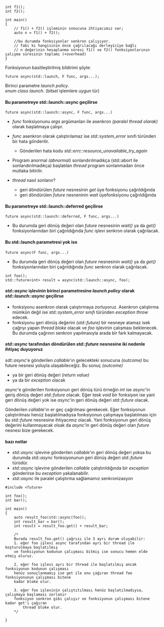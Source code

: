 ```
int f1();
int f2();

int main()
{
	// f1() + f2() işleminin sonucuna ihtiyacımız var;
	auto n = f1() + f2(); 
	
	//bu durumda fonksiyonlar senkron çalışıyor. 
	// Tabi ki hangisinin önce çağrılacağı derleyiciye bağlı
	// n değerinin hesaplanma süresi f1() ve f2() fonksiyonlarının çalışma süresinin toplamı (+overhead)
}
```

Fonksiyonun basitleştirilmiş bildirimi şöyle:

```
future async(std::launch, F func, args...);
```

Birinci parametre _launch policy_. <br>
_enum class launch_. (bitsel işlemlere uygun tür)


#### Bu parametreye std::launch::async geçilirse

```
future async(std::launch::async, F func, args...)
```

+ _func_ fonksiyonunu _args_ argümanları ile asenkron _(paralel thread olarak)_ olarak başlatmaya çalışır.  
+ _func_ asenkron olarak çalıştırılamaz ise _std::system_error_ sınıfı türünden bir hata gönderilir.
  + Gönderilen hata kodu _std::errc::resource_unavailable_try_again_ 

+ Program anormal _(abnormal)_ sonlandırılmadıkça (std::abort ile sonlandırılmadıkça) başlatılan _thread_ program sonlanmadan önce mutlaka bitirilir.

+ _thread_ nasıl sonlanır?
  + geri döndürülen _future_ nesnesinin _get_ üye fonksiyonu çağrıldığında
  + geri döndürülen _future_ nesneninin _wait_ üyefonksiyonu çağrıldığında

#### Bu parametreye std::launch::deferred geçilirse

```
future async(std::launch::deferred, F func, args...)
```
+ Bu durumda geri dönüş değeri olan _future_ nesnesinin _wait()_ ya da _get()_ fonksiyonlarından biri çağrıldığında _func_ işlevi senkron olarak çağrılacak.

#### Bu std::launch parametresi yok ise

```
future async(F func, args...)
```
+ Bu durumda geri dönüş değeri olan _future_ nesnesinin _wait()_ ya da _get()_ fonksiyonlarından biri çağrıldığında _func_ senkron olarak çağrılacak.


```
int foo();
std::future<int> result = async(std::launch::async, foo);
```

#### _std::async_ işlevinin birinci parametresine _launch policy_ olarak _std::launch::async_ geçilirse
- fonksiyonu asenkron olarak çalıştırmaya zorluyoruz. Asenkron çalıştırma mümkün değil ise _std::system_error sınıfı_ türünden _exception throw_ edecek.
- fonksiyonu geri dönüş değerini _(std::future<int>)_ bir nesneye atamaz isek çağrıyı yapan _thread_ _bloke_ olacak ve _foo_ işlevinin çalışması beklenecek. Bu durumda çağrının senkron yapılmasıyla arada bir fark kalmayacak.


#### _std::async_ tarafından döndürülen _std::future_ nesnesine iki nedenle ihtiyaç duyuyoruz

_sdt::async_'e gönderilen _callable_'ın gelecekteki sonucuna _(outcome)_ bu future nesnesi yoluyla ulaşabileceğiz. Bu sonuç _(outcome)_
+ ya bir geri dönüş değeri _(return value)_
+ ya da bir _exception_ olacak

_async_'e gönderilen fonksiyonun geri dönüş türü örneğin _int_ ise _async_'in geriş dönüş değeri _std::future<int>_ olacak.
Eğer _task_ _void_ bir fonksiyon ise yani geri dönüş değeri yok ise _async_'in geri dönüş değeri _std::future<void>_ olacak.

Gönderilen _callable_'ın er geç çağrılması gerekecek. Eğer fonksiyonun çalıştırılması henüz başlatılmadıysa fonksiyonun çalışmaya başlatılması için bu _std::future_ nesnesine ihtiyacımız olacak. Yani fonksiyonun geri dönüş değerini kullanmayacak olsak da _async_'in geri dönüş değeri olan _future_ nesnesi bize gerekecek.


#### bazı notlar
+ _std::async_ işlevine gönderilen _callable_'ın geri dönüş değeri yoksa bu durumda _std::async_ fonksiyonunun geri dönüş değeri _std::future<void>_ türüdür.
+ _std::async_ işlevine gönderilen _callable_ çalıştırıldığında bir _exception_ gönderirse bu _exception_ yakalanabilir.
+ _std::async_ ile paralel çalıştırma sağlamamız senkronizasyon 
	
```
#include <future>

int foo();
int bar();

int main()
{
	auto result_foo(std::async(foo));
	int result_bar = bar();
	int result = result_foo.get() + result_bar;
	
	/*
	Burada result_foo.get() çağrısı ile 3 ayrı durum oluşabilir:
	1. eğer foo işlevi async tarafından ayrı bir thread ile koşturulmaya başlatılmış 
	ve fonksiyonun kodunun çalışması bitmiş ise sonucu hemen elde etmiş oluruz.

	2. eğer foo işlevi ayrı bir thread ile başlatılmış ancak fonksiyonun kodunun çalışması 
	henüz sonuçlanmamış ise get ile onu çağıran thread foo fonksiyonunun çalışması bitene 
	kadar bloke olur.

	3. eğer foo işlevinin çalıştıtılması henüz başlatılmadıysa, çalışmaya başlaması zorlanır 
	fonksiyon senkron gibi çalışır ve fonksiyonun çalışması bitene kadar get'i çağıran 
        thread bloke olur.
	*/

}
```


